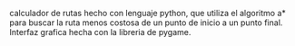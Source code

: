 calculador de rutas hecho con lenguaje python, que utiliza el algoritmo a* para buscar la ruta menos costosa de un punto
de inicio a un punto final.
Interfaz grafica hecha con la libreria de pygame.
